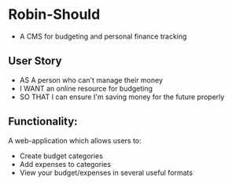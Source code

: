# Robin-Should
* A CMS for budgeting and personal finance tracking

## User Story
* AS A person who can't manage their money
* I WANT an online resource for budgeting
* SO THAT I can ensure I'm saving money for the future properly

## Functionality:
A web-application which allows users to:
  * Create budget categories
  * Add expenses to categories
  * View your budget/expenses in several useful formats
